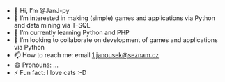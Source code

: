 - 👋 Hi, I’m @JanJ-py
- 👀 I’m interested in making (simple) games and applications via Python and data mining via T-SQL
- 🌱 I’m currently learning Python and PHP
- 💞️ I’m looking to collaborate on development of games and applications via Python
- 📫 How to reach me: email 1.janousek@seznam.cz
- 😄 Pronouns: ...
- ⚡ Fun fact: I love cats :-D

<!---
JanJ-py/JanJ-py is a ✨ special ✨ repository because its `README.md` (this file) appears on your GitHub profile.
You can click the Preview link to take a look at your changes.
--->
